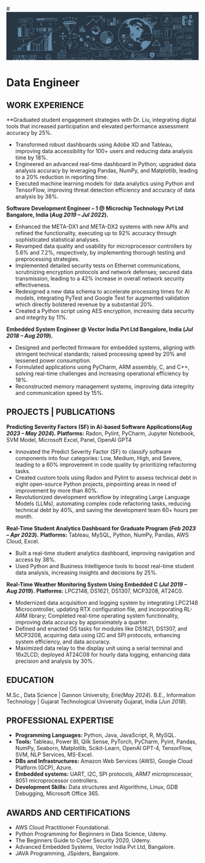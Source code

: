 #![Data Engineer](/assets/img/cover_photo.jpeg)
# Data Engineer

## WORK EXPERIENCE
**Graduated student engagement strategies with Dr. Liu, integrating digital tools that increased participation and elevated performance assessment accuracy by 25%.
  - Transformed robust dashboards using Adobe XD and Tableau, improving data accessibility for 100+ users and reducing data analysis time by 18%.
  - Engineered an advanced real-time dashboard in Python; upgraded data analysis accuracy by leveraging Pandas, NumPy, and Matplotlib, leading to a 20% reduction in reporting time.
  - Executed machine learning models for data analytics using Python and TensorFlow, improving threat detection efficiency and accuracy of data analysis by 38%.

**Software Development Engineer – 1 @ Microchip Technology Pvt Ltd Bangalore, India (_Aug 2019 – Jul 2022_).**
  - Enhanced the META-DX1 and META-DX2 systems with new APIs and refined the functionality, executing up to 92% accuracy through sophisticated statistical analyses.
  - Revamped data quality and usability for microprocessor controllers by 5.6% and 7.2%, respectively, by implementing thorough testing and preprocessing strategies.
  - Implemented detailed security tests on Ethernet communications, scrutinizing encryption protocols and network defenses; secured data transmission, leading to a 42% increase in overall network security effectiveness.
  - Redesigned a new data schema to accelerate processing times for AI models, integrating PyTest and Google Test for augmented validation which directly bolstered revenue by a substantial 20%.
  - Created a Python script using AES encryption, increasing data security and integrity by 11%.

**Embedded System Engineer @ Vector India Pvt Ltd Bangalore, India (_Jul 2018 – Aug 2019_).**
  - Designed and perfected firmware for embedded systems, aligning with stringent technical standards; raised processing speed by 20% and lessened power consumption.
  - Formulated applications using PyCharm, ARM assembly, C, and C++, solving real-time challenges and increasing operational efficiency by 18%.
  - Reconstructed memory management systems, improving data integrity and communication speed by 15%.

## PROJECTS | PUBLICATIONS
**Predicting Severity Factors (SF) in AI-based Software Applications(_Aug 2023 – May 2024_).**
**Platforms:** Radon, Pylint, PyCharm, Jupyter Notebook, SVM Model, Microsoft Excel, Panel, OpenAI GPT4
  - Innovated the Predict Severity Factor (SF) to classify software components into four categories: Low, Medium, High, and Severe, leading to a 60% improvement in code quality by prioritizing refactoring tasks.
  - Created custom tools using Radon and Pylint to assess technical debt in eight open-source Python projects, pinpointing areas in need of improvement by more than 80%.
  - Revolutionized development workflow by integrating Large Language Models (LLMs), automating complex code refactoring tasks, reducing technical debt by 40%, and saving the development team 60+ hours per month.

**Real-Time Student Analytics Dashboard for Graduate Program (_Feb 2023 – Apr 2023_).**
**Platforms:** Tableau, MySQL, Python, NumPy, Pandas, AWS Cloud, Excel.
  - Built a real-time student analytics dashboard, improving navigation and access by 38%.
  - Used Python and Business Intelligence tools to boost real-time student data analysis, increasing insights and decisions by 25%.

**Real-Time Weather Monitoring System Using Embedded C (_Jul 2019 – Aug 2019_).**
**Platforms:** LPC2148, DS1621, DS1307, MCP3208, AT24C0.
  - Modernized data acquisition and logging system by integrating LPC2148 Microcontroller, updating RTX configuration file, and incorporating RL-ARM library; Completed real-time operating system functionality, improving data accuracy by approximately a quarter.
  - Defined and enacted OS tasks for modules like DS1621, DS1307, and MCP3208, acquiring data using I2C and SPI protocols, enhancing system efficiency, and data accuracy.
  - Maximized data relay to the display unit using a serial terminal and 16x2LCD; deployed AT24C08 for hourly data logging, enhancing data precision and analysis by 30%.

## EDUCATION
 
M.Sc., Data Science | Gannon University, Erie(_May 2024_).
B.E., Information Technology | Gujarat Technological University Gujarat, India (_Jun 2018_).

## PROFESSIONAL EXPERTISE
  - **Programming Languages:** Python, Java, JavaScript, R, MySQL.
  - **Tools:** Tableau, Power BI, Qilk Sense, PyTorch, PyCharm, Pyint, Pandas, NumPy, Seaborn, Matplotlib, Scikit-Learn, OpenAI GPT-4, TensorFlow, SVM, NLP Services, MS-Excel.
  - **DBs and Infrastructures:** Amazon Web Services (AWS), Google Cloud Platform (GCP), Azure.
  - **Embedded systems:** UART, I2C, SPI protocols, ARM7 microprocessor, 8051 microprocessor controllers.
  - **Development Skills:** Data structures and Algorithms, Linux, GDB Debugging, Microsoft Office 365.

## AWARDS AND CERTIFICATIONS
  - AWS Cloud Practitioner Foundational.
  - Python Programming for Beginners in Data Science, Udemy.
  - The Beginners Guide to Cyber Security 2020, Udemy.
  - Advanced Embedded Systems, Vector India Pvt Ltd, Bangalore.
  - JAVA Programming, JSpiders, Bangalore.

